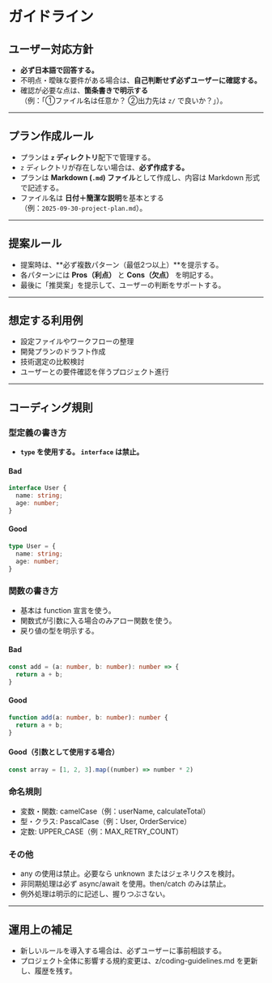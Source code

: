 # ガイドライン

## ユーザー対応方針
- **必ず日本語で回答する。**
- 不明点・曖昧な要件がある場合は、**自己判断せず必ずユーザーに確認する。**
- 確認が必要な点は、**箇条書きで明示する**  
  （例：「①ファイル名は任意か？ ②出力先は `z/` で良いか？」）。

---

## プラン作成ルール
- プランは **`z` ディレクトリ**配下で管理する。
- `z` ディレクトリが存在しない場合は、**必ず作成する。**
- プランは **Markdown (`.md`) ファイル**として作成し、内容は Markdown 形式で記述する。
- ファイル名は **日付＋簡潔な説明**を基本とする  
  （例：`2025-09-30-project-plan.md`）。

---

## 提案ルール
- 提案時は、**必ず複数パターン（最低2つ以上）**を提示する。
- 各パターンには **Pros（利点）** と **Cons（欠点）** を明記する。
- 最後に「推奨案」を提示して、ユーザーの判断をサポートする。

---

## 想定する利用例
- 設定ファイルやワークフローの整理
- 開発プランのドラフト作成
- 技術選定の比較検討
- ユーザーとの要件確認を伴うプロジェクト進行

---

## コーディング規則

### 型定義の書き方

- **`type` を使用する。 `interface` は禁止。**

#### Bad

```ts
interface User {
  name: string;
  age: number;
}
```

#### Good

```ts
type User = {
  name: string;
  age: number;
}
```

### 関数の書き方

- 基本は function 宣言を使う。
- 関数式が引数に入る場合のみアロー関数を使う。
- 戻り値の型を明示する。

#### Bad

```ts
const add = (a: number, b: number): number => {
  return a + b;
}
```

#### Good

```ts
function add(a: number, b: number): number {
  return a + b;
}
```

#### Good（引数として使用する場合）

```ts
const array = [1, 2, 3].map((number) => number * 2)
```

### 命名規則

- 変数・関数: camelCase（例：userName, calculateTotal）
- 型・クラス: PascalCase（例：User, OrderService）
- 定数: UPPER_CASE（例：MAX_RETRY_COUNT）

### その他

- any の使用は禁止。必要なら unknown またはジェネリクスを検討。
- 非同期処理は必ず async/await を使用。then/catch のみは禁止。
- 例外処理は明示的に記述し、握りつぶさない。

---

## 運用上の補足

- 新しいルールを導入する場合は、必ずユーザーに事前相談する。
- プロジェクト全体に影響する規約変更は、z/coding-guidelines.md を更新し、履歴を残す。
